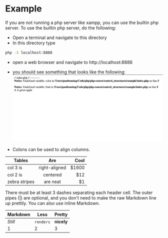 # Example
If you are not running a php server like xampp, you can use the builtin php server.  To use the builtin php server, do the following:
* Open a terminal and navigate to this directory
* In this directory type
```bash
php -S localhost:8888
```
* open a web browser and navigate to http://localhost:8888

* you should see something that looks like the following: 
![image of output for index.php](images/1.png)


* Colons can be used to align columns.

| Tables        | Are           | Cool  |
| ------------- |:-------------:| -----:|
| col 3 is      | right-aligned | $1600 |
| col 2 is      | centered      |   $12 |
| zebra stripes | are neat      |    $1 |

There must be at least 3 dashes separating each header cell.
The outer pipes (|) are optional, and you don't need to make the 
raw Markdown line up prettily. You can also use inline Markdown.

Markdown | Less | Pretty
--- | --- | ---
*Still* | `renders` | **nicely**
1 | 2 | 3

